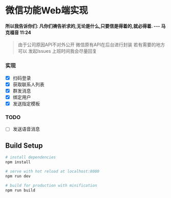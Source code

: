 # 微信功能Web端实现 

#### 所以我告诉你们: 凡你们祷告祈求的,无论是什么,只要信是得着的,就必得着. --- 马克福音 11:24
> 由于公司原因API不对外公开 微信原有API在后台进行封装 若有需要的地方可以 发起Issues 上班时间我会尽量回复

### 实现
- [x] 扫码登录
- [x] 获取联系人列表
- [x] 群发消息
- [x] 绑定用户
- [x] 发送指定模板

### TODO
- [ ] 发送语音消息

## Build Setup

``` bash
# install dependencies
npm install

# serve with hot reload at localhost:8080
npm run dev

# build for production with minification
npm run build
```

